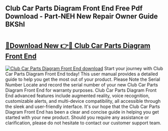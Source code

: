 ## Club Car Parts Diagram Front End Free Pdf Download - Part-NEH New Repair Owner Guide BKShI

# <h2><a href="http://dfuu3w.blite.top/?on=Club+Car+Parts+Diagram+Front+End">🔗Download New 👉🔴 Club Car Parts Diagram Front End</a></h2>

[![Club Car Parts Diagram Front End download](https://i.imgur.com/lujVjoI.png)](http://dfuu3w.blite.top/?on=Club+Car+Parts+Diagram+Front+End)
Start your journey with Club Car Parts Diagram Front End today! This user manual provides a detailed guide to help you get the most out of your product. Please Note the Serial Number Locate and record the serial number of your new Club Car Parts Diagram Front End for warranty purposes. Club Car Parts Diagram Front End advanced features include augmented reality, voice recognition, customizable alerts, and multi-device compatibility, all accessible through the sleek and user-friendly interface. It's our hope that the Club Car Parts Diagram Front End has been a clear and concise guide in helping you get started with your new product. Should you require any assistance or clarification, please do not hesitate to contact our customer support team.
